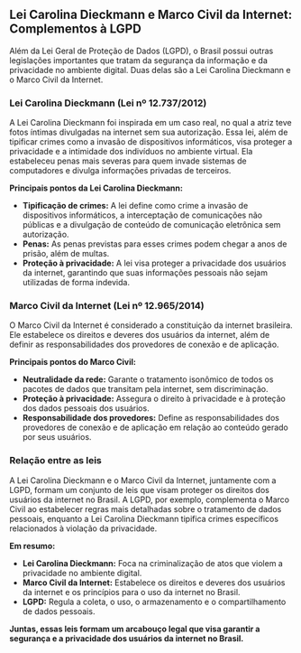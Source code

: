 ## Lei Carolina Dieckmann e Marco Civil da Internet: Complementos à LGPD

Além da Lei Geral de Proteção de Dados (LGPD), o Brasil possui outras legislações importantes que tratam da segurança da informação e da privacidade no ambiente digital. Duas delas são a Lei Carolina Dieckmann e o Marco Civil da Internet.

### Lei Carolina Dieckmann (Lei nº 12.737/2012)

A Lei Carolina Dieckmann foi inspirada em um caso real, no qual a atriz teve fotos íntimas divulgadas na internet sem sua autorização. Essa lei, além de tipificar crimes como a invasão de dispositivos informáticos, visa proteger a privacidade e a intimidade dos indivíduos no ambiente virtual. Ela estabeleceu penas mais severas para quem invade sistemas de computadores e divulga informações privadas de terceiros.

**Principais pontos da Lei Carolina Dieckmann:**

* **Tipificação de crimes:** A lei define como crime a invasão de dispositivos informáticos, a interceptação de comunicações não públicas e a divulgação de conteúdo de comunicação eletrônica sem autorização.
* **Penas:** As penas previstas para esses crimes podem chegar a anos de prisão, além de multas.
* **Proteção à privacidade:** A lei visa proteger a privacidade dos usuários da internet, garantindo que suas informações pessoais não sejam utilizadas de forma indevida.

### Marco Civil da Internet (Lei nº 12.965/2014)

O Marco Civil da Internet é considerado a constituição da internet brasileira. Ele estabelece os direitos e deveres dos usuários da internet, além de definir as responsabilidades dos provedores de conexão e de aplicação. 

**Principais pontos do Marco Civil:**

* **Neutralidade da rede:** Garante o tratamento isonômico de todos os pacotes de dados que transitam pela internet, sem discriminação.
* **Proteção à privacidade:** Assegura o direito à privacidade e à proteção dos dados pessoais dos usuários.
* **Responsabilidade dos provedores:** Define as responsabilidades dos provedores de conexão e de aplicação em relação ao conteúdo gerado por seus usuários.

### Relação entre as leis

A Lei Carolina Dieckmann e o Marco Civil da Internet, juntamente com a LGPD, formam um conjunto de leis que visam proteger os direitos dos usuários da internet no Brasil. A LGPD, por exemplo, complementa o Marco Civil ao estabelecer regras mais detalhadas sobre o tratamento de dados pessoais, enquanto a Lei Carolina Dieckmann tipifica crimes específicos relacionados à violação da privacidade.

**Em resumo:**

* **Lei Carolina Dieckmann:** Foca na criminalização de atos que violem a privacidade no ambiente digital.
* **Marco Civil da Internet:** Estabelece os direitos e deveres dos usuários da internet e os princípios para o uso da internet no Brasil.
* **LGPD:** Regula a coleta, o uso, o armazenamento e o compartilhamento de dados pessoais.

**Juntas, essas leis formam um arcabouço legal que visa garantir a segurança e a privacidade dos usuários da internet no Brasil.**
